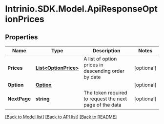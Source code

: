 # Intrinio.SDK.Model.ApiResponseOptionPrices
## Properties

Name | Type | Description | Notes
------------ | ------------- | ------------- | -------------
**Prices** | [**List&lt;OptionPrice&gt;**](OptionPrice.md) | A list of option prices in descending order by date | [optional] 
**Option** | [**Option**](Option.md) |  | [optional] 
**NextPage** | **string** | The token required to request the next page of the data | [optional] 

[[Back to Model list]](../README.md#documentation-for-models) [[Back to API list]](../README.md#documentation-for-api-endpoints) [[Back to README]](../README.md)

